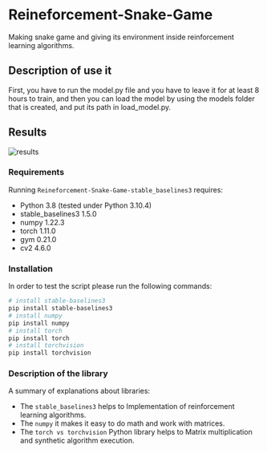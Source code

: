 # Reineforcement-Snake-Game
Making snake game and giving its environment inside reinforcement learning algorithms.

## Description of use it
First, you have to run the model.py file and you have to leave it for at least 8 hours to train, and then you can load the model by using the models folder that is created, and put its path in load_model.py.

## Results
![results](https://user-images.githubusercontent.com/113052872/191728344-ef7c7448-5ea3-4a6c-bd6c-70db54013774.gif)

### Requirements
Running `Reineforcement-Snake-Game-stable_baselines3` requires:
* Python 3.8 (tested under Python 3.10.4)
* stable_baselines3 1.5.0
* numpy 1.22.3
* torch 1.11.0
* gym 0.21.0
* cv2 4.6.0

### Installation
In order to test the script please run the following commands:
```sh
# install stable-baselines3
pip install stable-baselines3
# install numpy
pip install numpy
# install torch
pip install torch
# install torchvision
pip install torchvision
```

### Description of the library
A summary of explanations about libraries:
* The `stable_baselines3` helps to Implementation of reinforcement learning algorithms.
* The `numpy` it makes it easy to do math and work with matrices.
* The `torch vs torchvision` Python  library helps to Matrix multiplication and synthetic algorithm execution.


